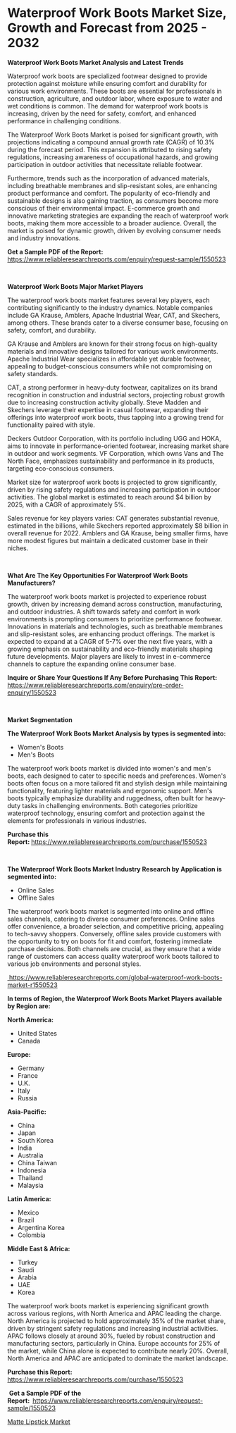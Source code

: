<p><h1>Waterproof Work Boots Market Size, Growth and Forecast from 2025 - 2032</h1></p><p><strong>Waterproof Work Boots Market Analysis and Latest Trends</strong></p>
<p><p>Waterproof work boots are specialized footwear designed to provide protection against moisture while ensuring comfort and durability for various work environments. These boots are essential for professionals in construction, agriculture, and outdoor labor, where exposure to water and wet conditions is common. The demand for waterproof work boots is increasing, driven by the need for safety, comfort, and enhanced performance in challenging conditions.</p><p>The Waterproof Work Boots Market is poised for significant growth, with projections indicating a compound annual growth rate (CAGR) of 10.3% during the forecast period. This expansion is attributed to rising safety regulations, increasing awareness of occupational hazards, and growing participation in outdoor activities that necessitate reliable footwear. </p><p>Furthermore, trends such as the incorporation of advanced materials, including breathable membranes and slip-resistant soles, are enhancing product performance and comfort. The popularity of eco-friendly and sustainable designs is also gaining traction, as consumers become more conscious of their environmental impact. E-commerce growth and innovative marketing strategies are expanding the reach of waterproof work boots, making them more accessible to a broader audience. Overall, the market is poised for dynamic growth, driven by evolving consumer needs and industry innovations.</p></p>
<p><strong>Get a Sample PDF of the Report:&nbsp;</strong> <a href="https://www.reliableresearchreports.com/enquiry/request-sample/1550523?utm_campaign=3020&utm_medium=2&utm_source=Github&utm_content=ia&utm_term=04042025&utm_id=waterproof-work-boots">https://www.reliableresearchreports.com/enquiry/request-sample/1550523</a></p>
<p>&nbsp;</p>
<p><strong>Waterproof Work Boots Major Market Players</strong></p>
<p><p>The waterproof work boots market features several key players, each contributing significantly to the industry dynamics. Notable companies include GA Krause, Amblers, Apache Industrial Wear, CAT, and Skechers, among others. These brands cater to a diverse consumer base, focusing on safety, comfort, and durability.</p><p>GA Krause and Amblers are known for their strong focus on high-quality materials and innovative designs tailored for various work environments. Apache Industrial Wear specializes in affordable yet durable footwear, appealing to budget-conscious consumers while not compromising on safety standards.</p><p>CAT, a strong performer in heavy-duty footwear, capitalizes on its brand recognition in construction and industrial sectors, projecting robust growth due to increasing construction activity globally. Steve Madden and Skechers leverage their expertise in casual footwear, expanding their offerings into waterproof work boots, thus tapping into a growing trend for functionality paired with style.</p><p>Deckers Outdoor Corporation, with its portfolio including UGG and HOKA, aims to innovate in performance-oriented footwear, increasing market share in outdoor and work segments. VF Corporation, which owns Vans and The North Face, emphasizes sustainability and performance in its products, targeting eco-conscious consumers.</p><p>Market size for waterproof work boots is projected to grow significantly, driven by rising safety regulations and increasing participation in outdoor activities. The global market is estimated to reach around $4 billion by 2025, with a CAGR of approximately 5%.</p><p>Sales revenue for key players varies: CAT generates substantial revenue, estimated in the billions, while Skechers reported approximately $8 billion in overall revenue for 2022. Amblers and GA Krause, being smaller firms, have more modest figures but maintain a dedicated customer base in their niches.</p></p>
<p>&nbsp;</p>
<p><strong>What Are The Key Opportunities For Waterproof Work Boots Manufacturers?</strong></p>
<p><p>The waterproof work boots market is projected to experience robust growth, driven by increasing demand across construction, manufacturing, and outdoor industries. A shift towards safety and comfort in work environments is prompting consumers to prioritize performance footwear. Innovations in materials and technologies, such as breathable membranes and slip-resistant soles, are enhancing product offerings. The market is expected to expand at a CAGR of 5-7% over the next five years, with a growing emphasis on sustainability and eco-friendly materials shaping future developments. Major players are likely to invest in e-commerce channels to capture the expanding online consumer base.</p></p>
<p><strong>Inquire or Share Your Questions If Any Before Purchasing This Report:</strong> <a href="https://www.reliableresearchreports.com/enquiry/pre-order-enquiry/1550523?utm_campaign=3020&utm_medium=2&utm_source=Github&utm_content=ia&utm_term=04042025&utm_id=waterproof-work-boots">https://www.reliableresearchreports.com/enquiry/pre-order-enquiry/1550523</a></p>
<p>&nbsp;</p>
<p><strong>Market Segmentation</strong></p>
<p><strong>The Waterproof Work Boots Market Analysis by types is segmented into:</strong></p>
<p><ul><li>Women's Boots</li><li>Men's Boots</li></ul></p>
<p><p>The waterproof work boots market is divided into women's and men's boots, each designed to cater to specific needs and preferences. Women's boots often focus on a more tailored fit and stylish design while maintaining functionality, featuring lighter materials and ergonomic support. Men's boots typically emphasize durability and ruggedness, often built for heavy-duty tasks in challenging environments. Both categories prioritize waterproof technology, ensuring comfort and protection against the elements for professionals in various industries.</p></p>
<p><strong>Purchase this Report:&nbsp;</strong><a href="https://www.reliableresearchreports.com/purchase/1550523?utm_campaign=3020&utm_medium=2&utm_source=Github&utm_content=ia&utm_term=04042025&utm_id=waterproof-work-boots">https://www.reliableresearchreports.com/purchase/1550523</a></p>
<p>&nbsp;</p>
<p><strong>The Waterproof Work Boots Market Industry Research by Application is segmented into:</strong></p>
<p><ul><li>Online Sales</li><li>Offline Sales</li></ul></p>
<p><p>The waterproof work boots market is segmented into online and offline sales channels, catering to diverse consumer preferences. Online sales offer convenience, a broader selection, and competitive pricing, appealing to tech-savvy shoppers. Conversely, offline sales provide customers with the opportunity to try on boots for fit and comfort, fostering immediate purchase decisions. Both channels are crucial, as they ensure that a wide range of customers can access quality waterproof work boots tailored to various job environments and personal styles.</p></p>
<p><a href="https://www.reliableresearchreports.com/global-waterproof-work-boots-market-r1550523?utm_campaign=3020&utm_medium=2&utm_source=Github&utm_content=ia&utm_term=04042025&utm_id=waterproof-work-boots">&nbsp;https://www.reliableresearchreports.com/global-waterproof-work-boots-market-r1550523</a></p>
<p><strong>In terms of Region, the Waterproof Work Boots Market Players available by Region are:</strong></p>
<p>
    <p> <strong> North America: </strong>
        <ul>
            <li>United States</li>
            <li>Canada</li>
        </ul>
        </p> 
    <p> <strong> Europe: </strong>
        <ul>
            <li>Germany</li>
            <li>France</li>
            <li>U.K.</li>
            <li>Italy</li>
            <li>Russia</li>
        </ul>
        </p> 
    <p> <strong> Asia-Pacific: </strong>
        <ul>
            <li>China</li>
            <li>Japan</li>
            <li>South Korea</li>
            <li>India</li>
            <li>Australia</li>
            <li>China Taiwan</li>
            <li>Indonesia</li>
            <li>Thailand</li>
            <li>Malaysia</li>
        </ul>
        </p> 
    <p> <strong> Latin America: </strong>
        <ul>
            <li>Mexico</li>
            <li>Brazil</li>
            <li>Argentina Korea</li>
            <li>Colombia</li>
        </ul>
        </p> 
    <p> <strong> Middle East & Africa: </strong>
        <ul>
            <li>Turkey</li>
            <li>Saudi</li>
            <li>Arabia</li>
            <li>UAE</li>
            <li>Korea</li>
        </ul>
    </p>
    </p>
<p><p>The waterproof work boots market is experiencing significant growth across various regions, with North America and APAC leading the charge. North America is projected to hold approximately 35% of the market share, driven by stringent safety regulations and increasing industrial activities. APAC follows closely at around 30%, fueled by robust construction and manufacturing sectors, particularly in China. Europe accounts for 25% of the market, while China alone is expected to contribute nearly 20%. Overall, North America and APAC are anticipated to dominate the market landscape.</p></p>
<p><strong>Purchase this Report: </strong><a href="https://www.reliableresearchreports.com/purchase/1550523?utm_campaign=3020&utm_medium=2&utm_source=Github&utm_content=ia&utm_term=04042025&utm_id=waterproof-work-boots">https://www.reliableresearchreports.com/purchase/1550523</a></p>
<p>&nbsp;<strong>Get a Sample PDF of the Report:&nbsp;&nbsp;</strong><a href="https://www.reliableresearchreports.com/enquiry/request-sample/1550523?utm_campaign=3020&utm_medium=2&utm_source=Github&utm_content=ia&utm_term=04042025&utm_id=waterproof-work-boots">https://www.reliableresearchreports.com/enquiry/request-sample/1550523</a></p>
<p><strong></strong></p>
<p><p><a href="https://github.com/zitanebeibit9/Market-Research-Report-List-1/blob/main/matte-lipstick-market.md?utm_campaign=3020&utm_medium=2&utm_source=Github&utm_content=ia&utm_term=04042025&utm_id=waterproof-work-boots">Matte Lipstick Market</a></p></p>